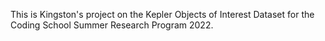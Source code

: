 This is Kingston's project on the Kepler Objects of Interest Dataset for the Coding School Summer Research Program 2022.